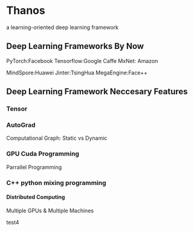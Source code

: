# Thanos
a learning-oriented deep learning framework

## Deep Learning Frameworks By Now
PyTorch:Facebook
Tensorflow:Google
Caffe
MxNet: Amazon

MindSpore:Huawei
Jinter:TsingHua
MegaEngine:Face++


## Deep Learning Framework Neccesary Features
### Tensor

### AutoGrad
Computational Graph: Static vs Dynamic

### GPU Cuda Programming
Parrallel Programming

### C++ python mixing programming

#### Distributed Computing
Multiple GPUs & Multiple Machines

test4
